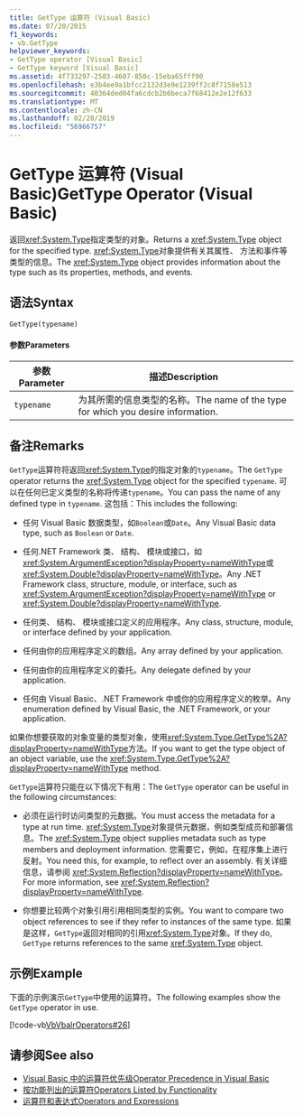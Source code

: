 ```yaml
---
title: GetType 运算符 (Visual Basic)
ms.date: 07/20/2015
f1_keywords:
- vb.GetType
helpviewer_keywords:
- GetType operator [Visual Basic]
- GetType keyword [Visual Basic]
ms.assetid: 4f733297-2503-4607-850c-15eba65fff90
ms.openlocfilehash: e3b4ee9a1bfcc2132d3e9e1239ff2c8f7158e513
ms.sourcegitcommit: 40364ded04fa6cdcb2b6beca7f68412e2e12f633
ms.translationtype: MT
ms.contentlocale: zh-CN
ms.lasthandoff: 02/28/2019
ms.locfileid: "56966757"
---
```

# <a name="gettype-operator-visual-basic"></a><span data-ttu-id="53742-102">GetType 运算符 (Visual Basic)</span><span class="sxs-lookup"><span data-stu-id="53742-102">GetType Operator (Visual Basic)</span></span>
<span data-ttu-id="53742-103">返回<xref:System.Type>指定类型的对象。</span><span class="sxs-lookup"><span data-stu-id="53742-103">Returns a <xref:System.Type> object for the specified type.</span></span> <span data-ttu-id="53742-104"><xref:System.Type>对象提供有关其属性、 方法和事件等类型的信息。</span><span class="sxs-lookup"><span data-stu-id="53742-104">The <xref:System.Type> object provides information about the type such as its properties, methods, and events.</span></span>  
  
## <a name="syntax"></a><span data-ttu-id="53742-105">语法</span><span class="sxs-lookup"><span data-stu-id="53742-105">Syntax</span></span>  
  
```  
GetType(typename)  
```  
  
#### <a name="parameters"></a><span data-ttu-id="53742-106">参数</span><span class="sxs-lookup"><span data-stu-id="53742-106">Parameters</span></span>  
  
|<span data-ttu-id="53742-107">参数</span><span class="sxs-lookup"><span data-stu-id="53742-107">Parameter</span></span>|<span data-ttu-id="53742-108">描述</span><span class="sxs-lookup"><span data-stu-id="53742-108">Description</span></span>|  
|---|---|  
|`typename`|<span data-ttu-id="53742-109">为其所需的信息类型的名称。</span><span class="sxs-lookup"><span data-stu-id="53742-109">The name of the type for which you desire information.</span></span>|  
  
## <a name="remarks"></a><span data-ttu-id="53742-110">备注</span><span class="sxs-lookup"><span data-stu-id="53742-110">Remarks</span></span>  
 <span data-ttu-id="53742-111">`GetType`运算符将返回<xref:System.Type>的指定对象的`typename`。</span><span class="sxs-lookup"><span data-stu-id="53742-111">The `GetType` operator returns the <xref:System.Type> object for the specified `typename`.</span></span> <span data-ttu-id="53742-112">可以在任何已定义类型的名称将传递`typename`。</span><span class="sxs-lookup"><span data-stu-id="53742-112">You can pass the name of any defined type in `typename`.</span></span> <span data-ttu-id="53742-113">这包括：</span><span class="sxs-lookup"><span data-stu-id="53742-113">This includes the following:</span></span>  
  
-   <span data-ttu-id="53742-114">任何 Visual Basic 数据类型，如`Boolean`或`Date`。</span><span class="sxs-lookup"><span data-stu-id="53742-114">Any Visual Basic data type, such as `Boolean` or `Date`.</span></span>  
  
-   <span data-ttu-id="53742-115">任何.NET Framework 类、 结构、 模块或接口，如<xref:System.ArgumentException?displayProperty=nameWithType>或<xref:System.Double?displayProperty=nameWithType>。</span><span class="sxs-lookup"><span data-stu-id="53742-115">Any .NET Framework class, structure, module, or interface, such as <xref:System.ArgumentException?displayProperty=nameWithType> or <xref:System.Double?displayProperty=nameWithType>.</span></span>  
  
-   <span data-ttu-id="53742-116">任何类、 结构、 模块或接口定义的应用程序。</span><span class="sxs-lookup"><span data-stu-id="53742-116">Any class, structure, module, or interface defined by your application.</span></span>  
  
-   <span data-ttu-id="53742-117">任何由你的应用程序定义的数组。</span><span class="sxs-lookup"><span data-stu-id="53742-117">Any array defined by your application.</span></span>  
  
-   <span data-ttu-id="53742-118">任何由你的应用程序定义的委托。</span><span class="sxs-lookup"><span data-stu-id="53742-118">Any delegate defined by your application.</span></span>  
  
-   <span data-ttu-id="53742-119">任何由 Visual Basic、.NET Framework 中或你的应用程序定义的枚举。</span><span class="sxs-lookup"><span data-stu-id="53742-119">Any enumeration defined by Visual Basic, the .NET Framework, or your application.</span></span>  
  
 <span data-ttu-id="53742-120">如果你想要获取的对象变量的类型对象，使用<xref:System.Type.GetType%2A?displayProperty=nameWithType>方法。</span><span class="sxs-lookup"><span data-stu-id="53742-120">If you want to get the type object of an object variable, use the <xref:System.Type.GetType%2A?displayProperty=nameWithType> method.</span></span>  
  
 <span data-ttu-id="53742-121">`GetType`运算符只能在以下情况下有用：</span><span class="sxs-lookup"><span data-stu-id="53742-121">The `GetType` operator can be useful in the following circumstances:</span></span>  
  
-   <span data-ttu-id="53742-122">必须在运行时访问类型的元数据。</span><span class="sxs-lookup"><span data-stu-id="53742-122">You must access the metadata for a type at run time.</span></span> <span data-ttu-id="53742-123"><xref:System.Type>对象提供元数据，例如类型成员和部署信息。</span><span class="sxs-lookup"><span data-stu-id="53742-123">The <xref:System.Type> object supplies metadata such as type members and deployment information.</span></span> <span data-ttu-id="53742-124">您需要它，例如，在程序集上进行反射。</span><span class="sxs-lookup"><span data-stu-id="53742-124">You need this, for example, to reflect over an assembly.</span></span> <span data-ttu-id="53742-125">有关详细信息，请参阅 <xref:System.Reflection?displayProperty=nameWithType>。</span><span class="sxs-lookup"><span data-stu-id="53742-125">For more information, see <xref:System.Reflection?displayProperty=nameWithType>.</span></span>  
  
-   <span data-ttu-id="53742-126">你想要比较两个对象引用引用相同类型的实例。</span><span class="sxs-lookup"><span data-stu-id="53742-126">You want to compare two object references to see if they refer to instances of the same type.</span></span> <span data-ttu-id="53742-127">如果是这样，`GetType`返回对相同的引用<xref:System.Type>对象。</span><span class="sxs-lookup"><span data-stu-id="53742-127">If they do, `GetType` returns references to the same <xref:System.Type> object.</span></span>  
  
## <a name="example"></a><span data-ttu-id="53742-128">示例</span><span class="sxs-lookup"><span data-stu-id="53742-128">Example</span></span>  
 <span data-ttu-id="53742-129">下面的示例演示`GetType`中使用的运算符。</span><span class="sxs-lookup"><span data-stu-id="53742-129">The following examples show the `GetType` operator in use.</span></span>  
  
 [!code-vb[VbVbalrOperators#26](~/samples/snippets/visualbasic/VS_Snippets_VBCSharp/VbVbalrOperators/VB/Class1.vb#26)]  
  
## <a name="see-also"></a><span data-ttu-id="53742-130">请参阅</span><span class="sxs-lookup"><span data-stu-id="53742-130">See also</span></span>
- [<span data-ttu-id="53742-131">Visual Basic 中的运算符优先级</span><span class="sxs-lookup"><span data-stu-id="53742-131">Operator Precedence in Visual Basic</span></span>](../../../visual-basic/language-reference/operators/operator-precedence.md)
- [<span data-ttu-id="53742-132">按功能列出的运算符</span><span class="sxs-lookup"><span data-stu-id="53742-132">Operators Listed by Functionality</span></span>](../../../visual-basic/language-reference/operators/operators-listed-by-functionality.md)
- [<span data-ttu-id="53742-133">运算符和表达式</span><span class="sxs-lookup"><span data-stu-id="53742-133">Operators and Expressions</span></span>](../../../visual-basic/programming-guide/language-features/operators-and-expressions/index.md)
